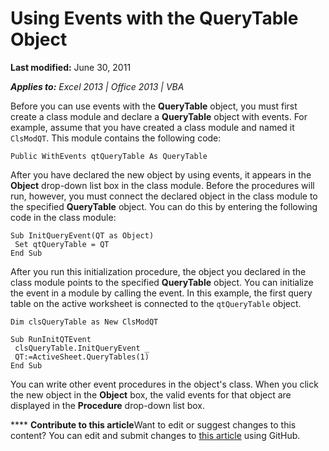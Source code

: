 
# Using Events with the QueryTable Object

 **Last modified:** June 30, 2011

 _**Applies to:** Excel 2013 | Office 2013 | VBA_

Before you can use events with the  **QueryTable** object, you must first create a class module and declare a **QueryTable** object with events. For example, assume that you have created a class module and named it `ClsModQT`. This module contains the following code:




```
Public WithEvents qtQueryTable As QueryTable
```

After you have declared the new object by using events, it appears in the  **Object** drop-down list box in the class module.
Before the procedures will run, however, you must connect the declared object in the class module to the specified  **QueryTable** object. You can do this by entering the following code in the class module:



```
Sub InitQueryEvent(QT as Object) 
 Set qtQueryTable = QT 
End Sub
```

After you run this initialization procedure, the object you declared in the class module points to the specified  **QueryTable** object. You can initialize the event in a module by calling the event. In this example, the first query table on the active worksheet is connected to the `qtQueryTable` object.



```
Dim clsQueryTable as New ClsModQT 
 
Sub RunInitQTEvent 
 clsQueryTable.InitQueryEvent _ 
 QT:=ActiveSheet.QueryTables(1) 
End Sub
```

You can write other event procedures in the object's class. When you click the new object in the  **Object** box, the valid events for that object are displayed in the **Procedure** drop-down list box.

****   **Contribute to this article**Want to edit or suggest changes to this content? You can edit and submit changes to  [this article](https://github.com/jhershey00/VBA_Excel_Test/OpenXMLCon/articles/9f58dcba-1832-2aa5-be03-0ce85d0c5cd1.md) using GitHub.

